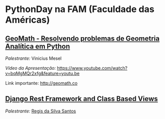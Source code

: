 # PythonDay na FAM (Faculdade das Américas)

## [GeoMath - Resolvendo problemas de Geometria Analítica em Python](http://www.geomath.co)

*Palestrante:* Vinicius Mesel

*Vídeo da Apresentação:* https://www.youtube.com/watch?v=bqMgMQr2xfg&feature=youtu.be

Link importante: http://geomath.co

## [Django Rest Framework and Class Based Views](https://github.com/rg3915/drf-tutorial-python-day)

*Palestrante:* [Regis da Silva Santos](http://grandeportal.github.io/)

